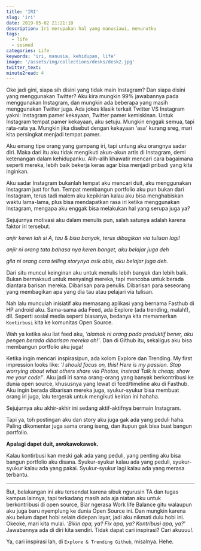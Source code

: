 ```yaml
---
title: 'IRI'
slug: 'iri'
date: 2019-05-02 21:21:10
description: Iri merupakan hal yang manusiawi, menurutku
tags: 
  - life
  - sosmed
categories: Life
keywords: 'iri, manusia, kehidupan, life'
image: '/assets/img/collections/desks/desk2.jpg'
twitter_text:
minute2read: 4
---
```


Oke jadi gini, siapa sih disini yang tidak main Instagram? Dan siapa disini yang menggunakan Twitter? Aku kira mungkin 99% jawabannya pada menggunakan Instagram, dan mungkin ada beberapa yang masih menggunakan Twitter juga. Ada jokes klasik terkait Twitter VS Instagram yakni: Instagram pamer kekayaan, Twitter pamer kemiskinan. Untuk Instagram tempat pamer kekayaan, aku setuju. Mungkin enggak semua, tapi rata-rata ya. Mungkin jika disebut dengan kekayaan 'asa' kurang sreg, mari kita persingkat menjadi tempat pamer.

Aku emang tipe orang yang gampang iri, tapi untung aku orangnya sadar diri. Maka dari itu aku tidak mengikuti akun-akun artis di Instagram, demi ketenangan dalam kehidupanku. Alih-alih khawatir mencari cara bagaimana seperti mereka, lebih baik bekerja keras agar bisa menjadi pribadi yang kita inginkan.

Aku sadar Instagram bukanlah tempat aku mencari duit, aku menggunakan Instagram just for fun. Tempat membangun portfolio aku pun bukan dari Instagram, terus tadi malem aku kepikiran kalau aku bisa menghabiskan waktu lama-lama, plus bisa mendapatkan rasa iri ketika menggunakan Instagram, mengapa aku enggak bisa melakukan hal yang serupa juga ya?

Sejujurnya motivasi aku dalam menulis pun, salah satunya adalah karena faktor iri tersebut.

*anjir keren lah si A, tau & bisa banyak, terus dibagikan via tulisan lagi!*

*anjir ni orang tata bahasa nya keren banget, aku belajar juga deh*

*gila ni orang cara telling storynya asik abis, aku belajar juga deh.*

Dari situ muncul keinginan aku untuk menulis lebih banyak dan lebih baik. Bukan bermaksud untuk menyaingi mereka, tapi mencoba untuk berada diantara barisan mereka. Dibarisan para penulis. Dibarisan para seseorang yang membagikan apa yang dia tau atau pelajari via tulisan.

Nah lalu munculah inisiatif aku memasang aplikasi yang bernama Fasthub di HP android aku. Sama-sama ada Feed, ada Explore (ada trending, malah!), dll. Seperti sosial media seperti biasanya, bedanya kita memamerkan `Kontirbusi` kita ke komunitas Open Source.

Wah ya ketika aku liat feed aku, *'alamak ni orang pada produktif bener, aku pengen berada dibarisan mereka ah!'*. Dan di Github itu, sekaligus aku bisa membangun portfolio aku juga!

Ketika ingin mencari inspirasipun, ada kolom Explore dan Trending. My first impression looks like: *'I should focus on, this! Here is my passion. Stop worrying about what others share via Photos, instead Talk is cheap, show me your code!'*. Aku jadi iri sama orang-orang yang banyak berkontribusi ke dunia open source, khususnya yang lewat di feed/timeline aku di Fasthub. Aku ingin berada dibarisan mereka juga, syukur-syukur bisa membuat orang iri juga, lalu tergerak untuk mengikuti keirian ini hahaha.

Sejujurnya aku akhir-akhir ini sedang aktif-aktifnya bermain Instagram.

Tapi ya, toh postingan aku dan story aku juga gak ada yang peduli haha. Paling dikomentar juga sama orang iseng, dan itupun gak bisa buat bangun portfolio.

**Apalagi dapet duit, awokawokawok.**

Kalau kontirbusi kan meski gak ada yang peduli, yang penting aku bisa bangun portfolio aku disana. Syukur-syukur kalau ada yang peduli, syukur-syukur kalau ada yang pakai. Syukur-syukur lagi kalau ada yang merasa terbantu.

---

But, belakangan ini aku tersendat karena sibuk ngurusin TA dan tugas kampus lainnya, tapi terkadang masih ada aja niatan aku untuk berkontribusi di open source, Biar ngerasa Work life Balance gitu walaupun aku juga baru nyemplung ke dunia Open Source ini. Dan mungkin karena aku belum dapet hobi selain didepan layar, jadi aku nikmati dulu hobi ini. Okeoke, mari kita mulai. *'Bikin apa, ya? Fix apa, ya? Kontribusi apa, ya?'* Jawabannya ada di diri kita sendiri. Tidak dapat cari inspirasi? Cari akuuuu!.

Ya, cari inspirasi lah, di `Explore & Trending Github`, misalnya. Hehe.
